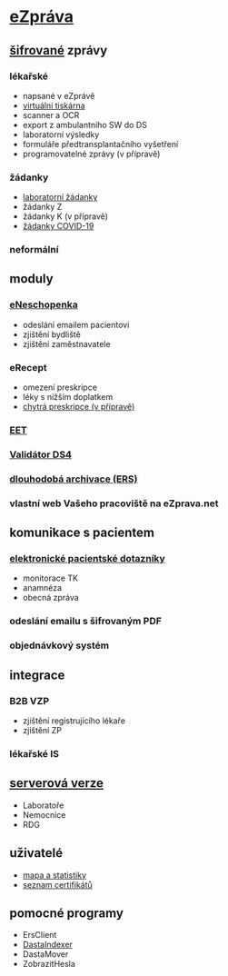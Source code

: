 # [eZpráva](https://docs.google.com/document/d/1-0ye8J10lCAV0GusRe7Er28ygvMjy_ksJ0D99PGc1XI)
## [šifrované](https://ezprava.net/ezprava.pdf) zprávy
### lékařské
- napsané v eZprávě
- [virtuální tiskárna](https://docs.google.com/document/d/1-0ye8J10lCAV0GusRe7Er28ygvMjy_ksJ0D99PGc1XI/edit#bookmark=id.ffzgk0o5qyok)
- scanner a OCR
- export z ambulantního SW do DS
- laboratorní výsledky
- formuláře předtransplantačního vyšetření
- programovatelné zprávy (v přípravě)
### žádanky
- [laboratorní žádanky](https://docs.google.com/document/d/1xm3i-xIZXC-8fIF4PttduFhNQHCEsJgvAY2ezt0RFnI/)
- žádanky Z
- žádanky K (v přípravě)
- [žádanky COVID-19](https://docs.google.com/document/d/1S2HIl3vIjo7ArkXIfFHbb9BbhOH5i9ZAnVChbscI6kQ/)

### neformální

## moduly
### [eNeschopenka](https://docs.google.com/document/d/1Zs1mjracVOD29KJVtmhDHq2MNk5WhG_8qMyyiWvlHTI)
- odeslání emailem pacientovi
- zjištění bydliště
- zjištění zaměstnavatele
### eRecept
- omezení preskripce
- léky s nižším doplatkem
- [chytrá preskripce (v přípravě)](https://docs.google.com/document/d/1Hi8wJtMSpOb8BKpeC3BbwyF6l5wz9NF2ss4T3zKTExo/)
### [EET](https://docs.google.com/document/d/1YXcFJGjW_YOxKuPVjgXdCL_Sy0qBIDdd318Vl2Eg2tA)
### [Validátor DS4](https://ezprava.net/ds4)
### [dlouhodobá archivace (ERS)](https://docs.google.com/document/d/1QAonFuSOaWJ88awGCUAs8Jz2IVbrhdVfyBZx703M-_8)
### vlastní web Vašeho pracoviště na eZprava.net

## komunikace s pacientem
### [elektronické pacientské dotazníky](https://docs.google.com/document/d/16Xp4420WuXOV6ptvaDmJlNH0IAs9cM5vYCAwC2xCy-c/)
- monitorace TK
- anamnéza
- obecná zpráva
### odeslání emailu s šifrovaným PDF
### objednávkový systém

## integrace
### B2B VZP
- zjištění registrujícího lékaře
- zjištění ZP
### lékařské IS

## [serverová verze](https://docs.google.com/document/d/1xbt-hgWLakeKyGMubvh1JMWpPUWHwXkCgmM3GLdujU0/edit)
- Laboratoře
- Nemocnice
- RDG

## uživatelé
- [mapa a statistiky](https://ezprava.net/uzivatele.html)
- [seznam certifikátů](https://dotnetfiddle.net/UAeS2v)

## pomocné programy
- ErsClient
- [DastaIndexer](https://ezprava.net/DastaIndexer.rar)
- DastaMover
- ZobrazitHesla